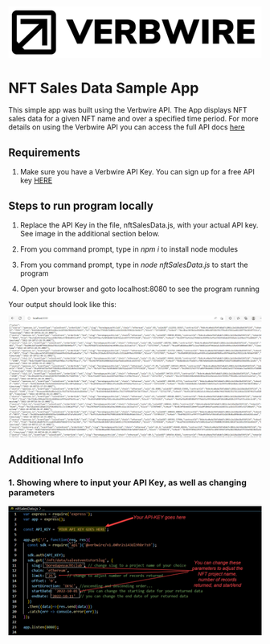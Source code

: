 <div align="center">
    <img alt="verbwire" src="resources/verbwire_logo_gh.png"/>
</div>

# NFT Sales Data Sample App
This simple app was built using the Verbwire API. The App displays NFT sales data for a given NFT name and over a specified time period. For more details on using the Verbwire API you can access the full API docs [here](https://docs.verbwire.com/docs)

## Requirements
1. Make sure you have a Verbwire API Key. You can sign up for a free API key [HERE](https://www.verbwire.com/auth/register)

## Steps to run program locally
1. Replace the API Key in the file, nftSalesData.js, with your actual API key. See image in the additional section below.

2. From you command prompt, type in *npm i* to install node modules

3. From you command prompt, type in *node nftSalesData.js* to start the program 

4. Open your browser and goto localhost:8080 to see the program running

Your output should look like this:

<div align="center">
    <img alt="whaleWatcherOutput" src="resources/sample_output_simple_nft_sales_data_app.jpg"/>
</div>


## Additional Info
### 1. Showing where to input your API Key, as well as changing parameters
<div align="center">
    <img alt="inputApiKeyHere" src="resources/code_snippet_nft_sales_data_.jpg"/>
</div>
